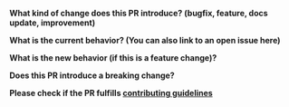 **What kind of change does this PR introduce? (bugfix, feature, docs update, improvement)**

**What is the current behavior? (You can also link to an open issue here)**

**What is the new behavior (if this is a feature change)?**

**Does this PR introduce a breaking change?**

**Please check if the PR fulfills [contributing guidelines](https://github.com/kisenka/svg-sprite-loader/blob/master/CONTRIBUTING.md#develop)**
